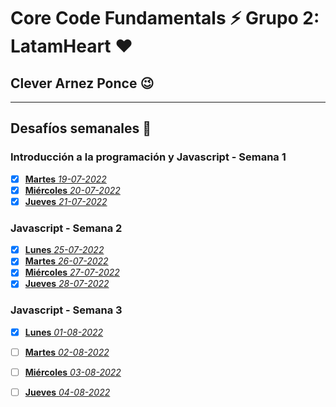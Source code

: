 # Core Code Fundamentals :zap: Grupo 2: LatamHeart :hearts:
## Clever Arnez Ponce  :wink:
---
## Desafíos semanales  :orange_book:

### Introducción a la programación y Javascript - Semana 1

- [x] [**Martes** *19-07-2022*](/Week1/Martes-19-07-22.md) 
- [x] [**Miércoles** *20-07-2022*](/Week1/Miércoles-20-07-22.md) 
- [x] [**Jueves** *21-07-2022*](/Week1/Jueves-21-07-22.md) 

### Javascript - Semana 2

- [x] [**Lunes** *25-07-2022*](/Week2/Lunes-25-07-22.md) 
- [x] [**Martes** *26-07-2022*](/Week2/Martes-26-07-22.md) 
- [x] [**Miércoles** *27-07-2022*](/Week2/Miércoles-27-07-22.md) 
- [x] [**Jueves** *28-07-2022*](/Week2/Jueves-28-07-22.md) 

### Javascript - Semana 3

- [x] [**Lunes** *01-08-2022*](/Week3/Lunes-01-08-22.md) 
- [ ] [**Martes** *02-08-2022*](/Week3/Martes-02-08-22.md) 
- [ ] [**Miércoles** *03-08-2022*](/Week3/Miércoles-03-08-22.md) 
- [ ] [**Jueves** *04-08-2022*](/Week3/Jueves-04-08-22.md) 

